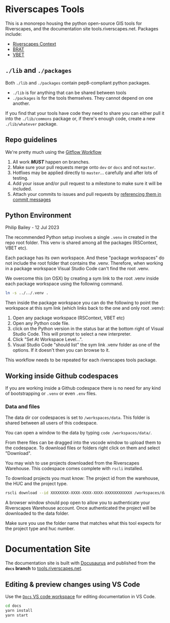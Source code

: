 # Riverscapes Tools

This is a monorepo housing the python open-source GIS tools for Riverscapes, and the documentation site tools.riverscapes.net. Packages include:  

* [Riverscapes Context](./packages/rscontext)
* [BRAT](./packages/brat)
* [VBET](./packages/vbet)

## `./lib` and `./packages`

Both `./lib` and `./packages` contain pep8-compliant python packages.

* `./lib` is for anything that can be shared between tools
* `./packages` is for the tools themselves. They cannot depend on one another.

If you find that your tools have code they need to share you can either pull it into the `./lib/commons` package or, if there's enough code, create a new `./lib/whatever` package.

## Repo guidelines

We're pretty much using the [Gitflow Workflow](https://www.atlassian.com/git/tutorials/comparing-workflows/gitflow-workflow)

1. All work ***MUST*** happen on branches.
2. Make sure your pull requests merge onto `dev` or `docs` and not `master`.
3. Hotfixes may be applied directly to `master`... carefully and after lots of testing.
4. Add your issue and/or pull request to a milestone to make sure it will be included.
5. Attach your commits to issues and pull requests by [referencing them in commit messages](https://docs.github.com/en/enterprise/user/github/managing-your-work-on-github/closing-issues-using-keywords)

## Python Environment

Philip Bailey - 12 Jul 2023

The recommended Python setup involves a single `.venv` in created in the repo root folder. This venv is shared among all the packages (RSContext, VBET etc).

Each package has its own workspace. And these "package workspaces" do not include the root folder that contains the .venv. Therefore, when working in a package workspace Visual Studio Code can't find the root .venv.

We overcome this (on OSX) by creating a sym link to the root .venv inside each package workspace using the following command.

```sh
ln -s ../../.venv .
```

Then inside the package workspace you can do the following to point the workspace at this sym link (which links back to the one and only root .venv):

1. Open any package workspace (RSContext, VBET etc)
1. Open any Python code file.
1. click on the Python version in the status bar at the bottom right of Visual Studio Code. This will prompt to select a new interpreter.
1. Click "Set At Workspace Level...".
1. Visual Studio Code "should list" the sym link .venv folder as one of the options. If it doesn't then you can browse to it.

This workflow needs to be repeated for each riverscapes tools package.

## Working inside Github codespaces

If you are working inside a Github codespace there is no need for any kind of bootstrapping or `.venv` or even `.env` files.

### Data and files

The data dir cor codespaces is set to `/workspaces/data`. This folder is shared between all users of this codespace.

You can open a window to the data by typing `code /workspaces/data/`.

From there files can be dragged into the vscode window to upload them to the codespace. To download files or folders right click on them and select "Download".

You may wish to use projects downloaded from the Riverscapes Warehouse. This codespace comes complete with `rscli` installed.

To download projects you must know: The project id from the warehouse, the HUC and the project type.

```bash
rscli download --id XXXXXXXX-XXXX-XXXX-XXXX-XXXXXXXXXXXX /workspaces/data/rs_context/17060304
```

A browser window should pop open to allow you to authenticate your Riverscapes Warehouse account. Once authenticated the project will be downloaded to the data folder.

Make sure you use the folder name that matches what this tool expects for the project type and huc number.

# Documentation Site

The documentation site is built with [Docusaurus](https://docusaurus.io/) and published  from the **`docs` branch** to [tools.riverscapes.net](https://tools.riverscapes.net).

## Editing & preview changes using VS Code

Use the [`Docs` VS code workspace](/Workspaces/Docs.code-workspace) for editing documentation in VS Code.

```sh
cd docs
yarn install
yarn start
```
